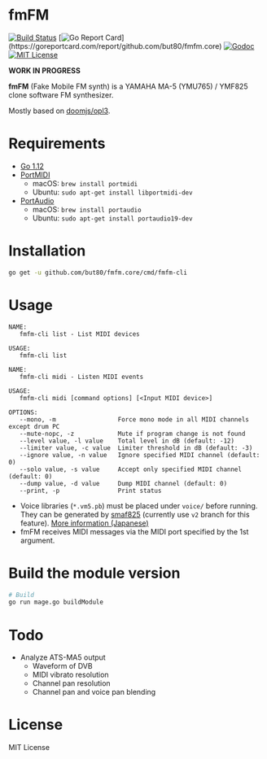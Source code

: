 # fmFM

[![Build Status](https://travis-ci.org/but80/fmfm.core.svg?branch=master)](https://travis-ci.org/but80/fmfm.core)
[![Go Report Card](https://goreportcard.com/badge/github.com/but80/fmfm.core?)](https://goreportcard.com/report/github.com/but80/fmfm.core)
[![Godoc](https://godoc.org/github.com/but80/fmfm.core?status.svg)](https://godoc.org/github.com/but80/fmfm.core)
[![MIT License](https://img.shields.io/badge/license-MIT-brightgreen.svg)](LICENSE)

**WORK IN PROGRESS**

**fmFM** (Fake Mobile FM synth) is a YAMAHA MA-5 (YMU765) / YMF825 clone software FM synthesizer.

Mostly based on [doomjs/opl3](https://github.com/doomjs/opl3).

# Requirements

- [Go 1.12](https://golang.org/)
- [PortMIDI](http://portmedia.sourceforge.net/portmidi/)
  - macOS: `brew install portmidi`
  - Ubuntu: `sudo apt-get install libportmidi-dev`
- [PortAudio](http://www.portaudio.com/)
  - macOS: `brew install portaudio`
  - Ubuntu: `sudo apt-get install portaudio19-dev`

# Installation

```bash
go get -u github.com/but80/fmfm.core/cmd/fmfm-cli
```

# Usage

```
NAME:
   fmfm-cli list - List MIDI devices

USAGE:
   fmfm-cli list
```

```
NAME:
   fmfm-cli midi - Listen MIDI events

USAGE:
   fmfm-cli midi [command options] [<Input MIDI device>]

OPTIONS:
   --mono, -m                 Force mono mode in all MIDI channels except drum PC
   --mute-nopc, -z            Mute if program change is not found
   --level value, -l value    Total level in dB (default: -12)
   --limiter value, -c value  Limiter threshold in dB (default: -3)
   --ignore value, -n value   Ignore specified MIDI channel (default: 0)
   --solo value, -s value     Accept only specified MIDI channel (default: 0)
   --dump value, -d value     Dump MIDI channel (default: 0)
   --print, -p                Print status
```

- Voice libraries (`*.vm5.pb`) must be placed under `voice/` before running. They can be generated by [smaf825](https://github.com/but80/smaf825/tree/v2) (currently use `v2` branch for this feature). [More information (Japanese)](https://github.com/but80/smaf825/tree/v2#ymf825%E7%94%A8%E3%83%88%E3%83%BC%E3%83%B3%E3%83%87%E3%83%BC%E3%82%BF%E3%81%AE%E6%8A%BD%E5%87%BA)
- fmFM receives MIDI messages via the MIDI port specified by the 1st argument.

# Build the module version

```bash
# Build
go run mage.go buildModule
```

# Todo

- Analyze ATS-MA5 output
  - Waveform of DVB
  - MIDI vibrato resolution
  - Channel pan resolution
  - Channel pan and voice pan blending

# License

MIT License
